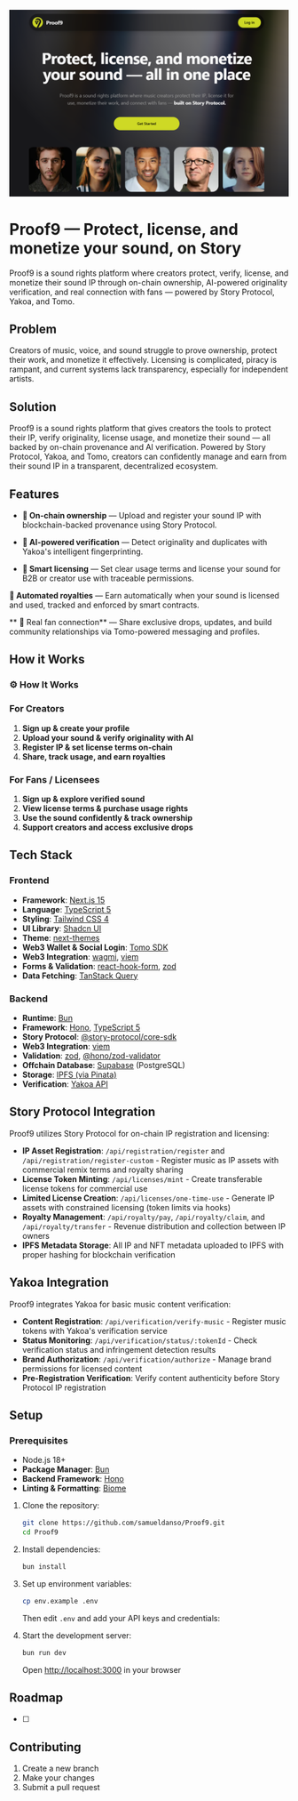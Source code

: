 ![Proof9 Banner](https://raw.githubusercontent.com/samueldanso/Proof9/main/frontend/public/banner.png)

# Proof9 — Protect, license, and monetize your sound, on Story

Proof9 is a sound rights platform where creators protect, verify, license, and monetize their sound IP through on-chain ownership, AI-powered originality verification, and real connection with fans — powered by Story Protocol, Yakoa, and Tomo.

## Problem

Creators of music, voice, and sound struggle to prove ownership, protect their work, and monetize it effectively. Licensing is complicated, piracy is rampant, and current systems lack transparency, especially for independent artists.

## Solution

Proof9 is a sound rights platform that gives creators the tools to protect their IP, verify originality, license usage, and monetize their sound — all backed by on-chain provenance and AI verification. Powered by Story Protocol, Yakoa, and Tomo, creators can confidently manage and earn from their sound IP in a transparent, decentralized ecosystem.

## Features

-   **🔐 On-chain ownership** — Upload and register your sound IP with blockchain-backed provenance using Story Protocol.

-   **🧠 AI-powered verification** — Detect originality and duplicates with Yakoa's intelligent fingerprinting.

-   **📜 Smart licensing** — Set clear usage terms and license your sound for B2B or creator use with traceable permissions.

**💸 Automated royalties** — Earn automatically when your sound is licensed and used, tracked and enforced by smart contracts.

** 🤝 Real fan connection** — Share exclusive drops, updates, and build community relationships via Tomo-powered messaging and profiles.

## How it Works

### ⚙️ How It Works

### For Creators

1. **Sign up & create your profile**
2. **Upload your sound & verify originality with AI**
3. **Register IP & set license terms on-chain**
4. **Share, track usage, and earn royalties**

### For Fans / Licensees

1. **Sign up & explore verified sound**
2. **View license terms & purchase usage rights**
3. **Use the sound confidently & track ownership**
4. **Support creators and access exclusive drops**

## Tech Stack

### Frontend

-   **Framework**: [Next.js 15](https://nextjs.org/)
-   **Language**: [TypeScript 5](https://www.typescriptlang.org/)
-   **Styling**: [Tailwind CSS 4](https://tailwindcss.com/)
-   **UI Library**: [Shadcn UI](https://ui.shadcn.com/)
-   **Theme**: [next-themes](https://github.com/pacocoursey/next-themes)
-   **Web3 Wallet & Social Login**: [Tomo SDK](https://docs.tomo.inc/tomo-sdk/tomoevmkit)
-   **Web3 Integration**: [wagmi](https://wagmi.sh/), [viem](https://viem.sh/)
-   **Forms & Validation**: [react-hook-form](https://react-hook-form.com/), [zod](https://zod.dev/)
-   **Data Fetching**: [TanStack Query](https://tanstack.com/query)

### Backend

-   **Runtime**: [Bun](https://bun.sh/)
-   **Framework**: [Hono](https://hono.dev/), [TypeScript 5](https://www.typescriptlang.org/)
-   **Story Protocol**: [@story-protocol/core-sdk](https://docs.storyprotocol.xyz/)
-   **Web3 Integration**: [viem](https://viem.sh/)
-   **Validation**: [zod](https://zod.dev/), [@hono/zod-validator](https://hono.dev/middleware/validator)
-   **Offchain Database**: [Supabase](https://supabase.com/) (PostgreSQL)
-   **Storage**: [IPFS (via Pinata)](https://www.pinata.cloud/)
-   **Verification**: [Yakoa API](https://docs.yakoa.ai/)

## Story Protocol Integration

Proof9 utilizes Story Protocol for on-chain IP registration and licensing:

-   **IP Asset Registration**: `/api/registration/register` and `/api/registration/register-custom` - Register music as IP assets with commercial remix terms and royalty sharing
-   **License Token Minting**: `/api/licenses/mint` - Create transferable license tokens for commercial use
-   **Limited License Creation**: `/api/licenses/one-time-use` - Generate IP assets with constrained licensing (token limits via hooks)
-   **Royalty Management**: `/api/royalty/pay`, `/api/royalty/claim`, and `/api/royalty/transfer` - Revenue distribution and collection between IP owners
-   **IPFS Metadata Storage**: All IP and NFT metadata uploaded to IPFS with proper hashing for blockchain verification

## Yakoa Integration

Proof9 integrates Yakoa for basic music content verification:

-   **Content Registration**: `/api/verification/verify-music` - Register music tokens with Yakoa's verification service
-   **Status Monitoring**: `/api/verification/status/:tokenId` - Check verification status and infringement detection results
-   **Brand Authorization**: `/api/verification/authorize` - Manage brand permissions for licensed content
-   **Pre-Registration Verification**: Verify content authenticity before Story Protocol IP registration

## Setup

### Prerequisites

-   Node.js 18+
-   **Package Manager**: [Bun](https://bun.sh/)
-   **Backend Framework**: [Hono](https://hono.dev/)
-   **Linting & Formatting**: [Biome](https://biomejs.dev/)

1. Clone the repository:

    ```bash
    git clone https://github.com/samueldanso/Proof9.git
    cd Proof9
    ```

2. Install dependencies:

    ```bash
    bun install
    ```

3. Set up environment variables:

    ```bash
    cp env.example .env
    ```

    Then edit `.env` and add your API keys and credentials:

4. Start the development server:

    ```bash
    bun run dev
    ```

    Open [http://localhost:3000](http://localhost:3000) in your browser

## Roadmap

-   [ ]

## Contributing

1. Create a new branch
2. Make your changes
3. Submit a pull request
